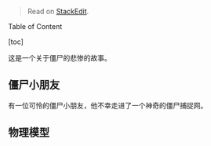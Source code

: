 
> Read on [StackEdit](https://stackedit.io/viewer#!url=https://raw.githubusercontent.com/emptymalei/pandemicControl/master/zombies/zombiesMasterEqn.md).

Table of Content

[toc]


这是一个关于僵尸的悲惨的故事。


## 僵尸小朋友

有一位可怜的僵尸小朋友，他不幸走进了一个神奇的僵尸捕捉网。



## 物理模型


